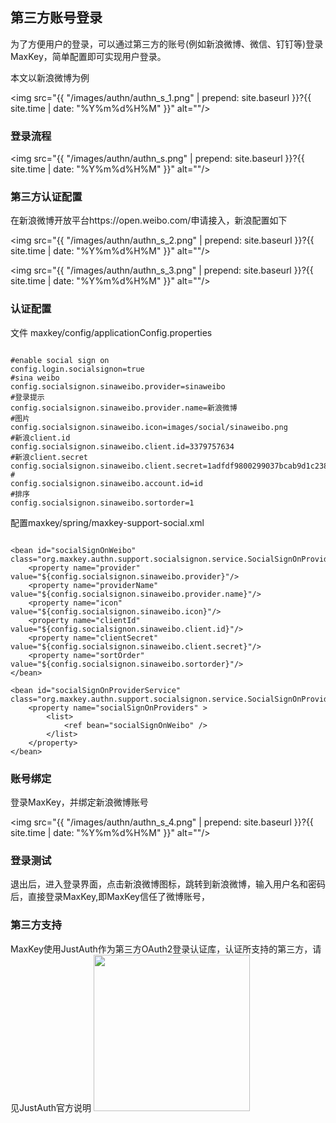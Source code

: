 <h2>第三方账号登录</h2>

为了方便用户的登录，可以通过第三方的账号(例如新浪微博、微信、钉钉等)登录MaxKey，简单配置即可实现用户登录。

本文以新浪微博为例

<img src="{{ "/images/authn/authn_s_1.png" | prepend: site.baseurl }}?{{ site.time | date: "%Y%m%d%H%M" }}"  alt=""/>

<h3>登录流程</h3>

<img src="{{ "/images/authn/authn_s.png" | prepend: site.baseurl }}?{{ site.time | date: "%Y%m%d%H%M" }}"  alt=""/>

<h3>第三方认证配置</h3>
在新浪微博开放平台https://open.weibo.com/申请接入，新浪配置如下

<img src="{{ "/images/authn/authn_s_2.png" | prepend: site.baseurl }}?{{ site.time | date: "%Y%m%d%H%M" }}"  alt=""/>

<img src="{{ "/images/authn/authn_s_3.png" | prepend: site.baseurl }}?{{ site.time | date: "%Y%m%d%H%M" }}"  alt=""/>

<h3>认证配置</h3>
文件
maxkey/config/applicationConfig.properties

<pre><code class="ini hljs">
#enable social sign on
config.login.socialsignon=true
#sina weibo
config.socialsignon.sinaweibo.provider=sinaweibo
#登录提示
config.socialsignon.sinaweibo.provider.name=新浪微博
#图片
config.socialsignon.sinaweibo.icon=images/social/sinaweibo.png
#新浪client.id
config.socialsignon.sinaweibo.client.id=3379757634
#新浪client.secret
config.socialsignon.sinaweibo.client.secret=1adfdf9800299037bcab9d1c238664ba
#
config.socialsignon.sinaweibo.account.id=id
#排序
config.socialsignon.sinaweibo.sortorder=1
</code></pre>

配置maxkey/spring/maxkey-support-social.xml

<pre><code class="xml hljs">
&lt;bean id="socialSignOnWeibo" class="org.maxkey.authn.support.socialsignon.service.SocialSignOnProvider"&gt;
	&lt;property name="provider" value="${config.socialsignon.sinaweibo.provider}"/&gt;
	&lt;property name="providerName" value="${config.socialsignon.sinaweibo.provider.name}"/&gt;
	&lt;property name="icon" value="${config.socialsignon.sinaweibo.icon}"/&gt;
	&lt;property name="clientId" value="${config.socialsignon.sinaweibo.client.id}"/&gt;
	&lt;property name="clientSecret" value="${config.socialsignon.sinaweibo.client.secret}"/&gt;
	&lt;property name="sortOrder" value="${config.socialsignon.sinaweibo.sortorder}"/&gt;
&lt;/bean&gt;

&lt;bean id="socialSignOnProviderService" class="org.maxkey.authn.support.socialsignon.service.SocialSignOnProviderService"&gt;
	&lt;property name="socialSignOnProviders" &gt;
		&lt;list&gt;
			&lt;ref bean="socialSignOnWeibo" /&gt;
		&lt;/list&gt;
	&lt;/property&gt;
&lt;/bean&gt;
</code></pre>

<h3>账号绑定</h3>
登录MaxKey，并绑定新浪微博账号

<img src="{{ "/images/authn/authn_s_4.png" | prepend: site.baseurl }}?{{ site.time | date: "%Y%m%d%H%M" }}"  alt=""/>

<h3>登录测试</h3>

退出后，进入登录界面，点击新浪微博图标，跳转到新浪微博，输入用户名和密码后，直接登录MaxKey,即MaxKey信任了微博账号，


<h3>第三方支持</h3>
MaxKey使用JustAuth作为第三方OAuth2登录认证库，认证所支持的第三方，请见JustAuth官方说明

<a href="https://docs.justauth.whnb.wang/#/" target="_blank"  alt="JustAuth">
<img style="width:250px;" src="{{ "/images/authn/justauth.png" | prepend: site.baseurl }}?{{ site.time | date: "%Y%m%d%H%M" }}"  alt=""/>
</a>
